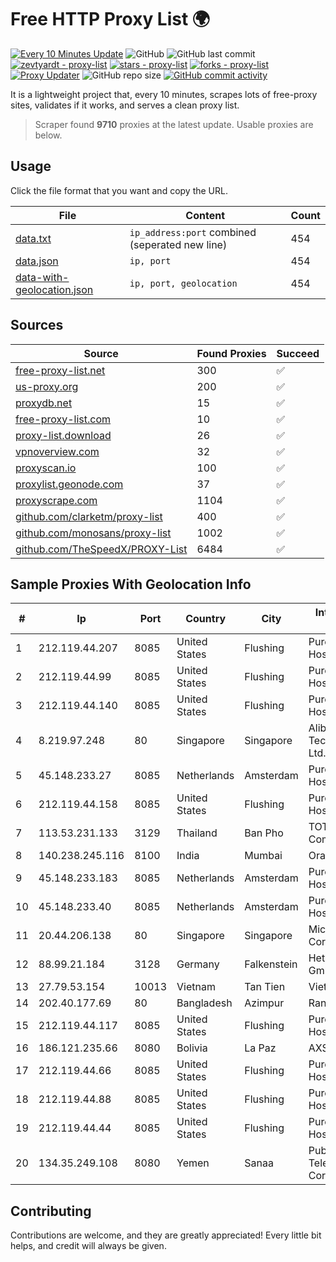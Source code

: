
# Free HTTP Proxy List 🌍

[![Every 10 Minutes Update](https://github.com/mertguvencli/http-proxy-list/actions/workflows/main.yml/badge.svg?branch=main)](https://github.com/mertguvencli/http-proxy-list/actions/workflows/main.yml)
![GitHub](https://img.shields.io/github/license/mertguvencli/http-proxy-list)
![GitHub last commit](https://img.shields.io/github/last-commit/mertguvencli/http-proxy-list)
[![zevtyardt - proxy-list](https://img.shields.io/static/v1?label=zevtyardt&message=proxy-list&color=blue&logo=github)](https://github.com/zevtyardt/proxy-list "Go to GitHub repo")
[![stars - proxy-list](https://img.shields.io/github/stars/zevtyardt/proxy-list?style=social)](https://github.com/zevtyardt/proxy-list)
[![forks - proxy-list](https://img.shields.io/github/forks/zevtyardt/proxy-list?style=social)](https://github.com/zevtyardt/proxy-list)
[![Proxy Updater](https://github.com/zevtyardt/proxy-list/workflows/Proxy%20Updater/badge.svg)](https://github.com/zevtyardt/proxy-list/actions?query=workflow:"Proxy+Updater")
![GitHub repo size](https://img.shields.io/github/repo-size/zevtyardt/proxy-list)
[![GitHub commit activity](https://img.shields.io/github/commit-activity/m/zevtyardt/proxy-list?logo=commits)](https://github.com/zevtyardt/proxy-list/commits/main)

It is a lightweight project that, every 10 minutes, scrapes lots of free-proxy sites, validates if it works, and serves a clean proxy list.

> Scraper found **9710** proxies at the latest update. Usable proxies are below.

## Usage

Click the file format that you want and copy the URL.

|File|Content|Count|
|----|-------|-----|
|[data.txt](https://raw.githubusercontent.com/mertguvencli/http-proxy-list/main/proxy-list/data.txt)|`ip_address:port` combined (seperated new line)|454|
|[data.json](https://raw.githubusercontent.com/mertguvencli/http-proxy-list/main/proxy-list/data.json)|`ip, port`|454|
|[data-with-geolocation.json](https://raw.githubusercontent.com/mertguvencli/http-proxy-list/main/proxy-list/data-with-geolocation.json)|`ip, port, geolocation`|454|

## Sources

|Source|Found Proxies|Succeed|
|------|-------------|-------|
|[free-proxy-list.net](https://free-proxy-list.net)|300|✅|
|[us-proxy.org](https://www.us-proxy.org)|200|✅|
|[proxydb.net](http://proxydb.net)|15|✅|
|[free-proxy-list.com](https://free-proxy-list.com/?page=&port=&type%5B%5D=http&type%5B%5D=https&up_time=0&search=Search)|10|✅|
|[proxy-list.download](https://www.proxy-list.download/HTTP)|26|✅|
|[vpnoverview.com](https://vpnoverview.com/privacy/anonymous-browsing/free-proxy-servers)|32|✅|
|[proxyscan.io](https://www.proxyscan.io)|100|✅|
|[proxylist.geonode.com](https://proxylist.geonode.com/api/proxy-list?limit=300&page=1&sort_by=lastChecked&sort_type=desc&protocols=http,https)|37|✅|
|[proxyscrape.com](https://api.proxyscrape.com/v2/?request=displayproxies&protocol=http&timeout=10000&country=all&ssl=all&anonymity=all)|1104|✅|
|[github.com/clarketm/proxy-list](https://raw.githubusercontent.com/clarketm/proxy-list/master/proxy-list-raw.txt)|400|✅|
|[github.com/monosans/proxy-list](https://raw.githubusercontent.com/monosans/proxy-list/main/proxies/http.txt)|1002|✅|
|[github.com/TheSpeedX/PROXY-List](https://raw.githubusercontent.com/TheSpeedX/PROXY-List/master/http.txt)|6484|✅|


## Sample Proxies With Geolocation Info

|#|Ip|Port|Country|City|Internet Service Provider|
|-|--|----|-------|----|-------------------------|
|1|212.119.44.207|8085|United States|Flushing|PureVoltage Hosting Inc.|
|2|212.119.44.99|8085|United States|Flushing|PureVoltage Hosting Inc.|
|3|212.119.44.140|8085|United States|Flushing|PureVoltage Hosting Inc.|
|4|8.219.97.248|80|Singapore|Singapore|Alibaba (US) Technology Co., Ltd.|
|5|45.148.233.27|8085|Netherlands|Amsterdam|PureVoltage Hosting Inc.|
|6|212.119.44.158|8085|United States|Flushing|PureVoltage Hosting Inc.|
|7|113.53.231.133|3129|Thailand|Ban Pho|TOT Public Company Limited|
|8|140.238.245.116|8100|India|Mumbai|Oracle Corporation|
|9|45.148.233.183|8085|Netherlands|Amsterdam|PureVoltage Hosting Inc.|
|10|45.148.233.40|8085|Netherlands|Amsterdam|PureVoltage Hosting Inc.|
|11|20.44.206.138|80|Singapore|Singapore|Microsoft Corporation|
|12|88.99.21.184|3128|Germany|Falkenstein|Hetzner Online GmbH|
|13|27.79.53.154|10013|Vietnam|Tan Tien|Viettel Corporation|
|14|202.40.177.69|80|Bangladesh|Azimpur|Ranks ITT|
|15|212.119.44.117|8085|United States|Flushing|PureVoltage Hosting Inc.|
|16|186.121.235.66|8080|Bolivia|La Paz|AXS Bolivia S. A.|
|17|212.119.44.66|8085|United States|Flushing|PureVoltage Hosting Inc.|
|18|212.119.44.88|8085|United States|Flushing|PureVoltage Hosting Inc.|
|19|212.119.44.44|8085|United States|Flushing|PureVoltage Hosting Inc.|
|20|134.35.249.108|8080|Yemen|Sanaa|Public Telecommunication Corporation|



## Contributing

Contributions are welcome, and they are greatly appreciated! Every
little bit helps, and credit will always be given.

